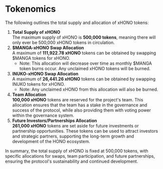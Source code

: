 # Tokenomics

The following outlines the total supply and allocation of xHONO tokens:

1. **Total Supply of xHONO**\
   The maximum supply of xHONO is **500,000 tokens**, meaning there will only ever be 500,000 xHONO tokens in circulation.
2. **$MANGA-xHONO Swap Allocation**\
   A maximum of **111,922.78 xHONO** tokens can be obtained by swapping $MANGA tokens for xHONO.
   * Note: This allocation will decrease over time as monthly $MANGA token burns occur. Any unclaimed xHONO tokens will be burned.
3. **INUKO-xHONO Swap Allocation**\
   A maximum of **26,441.26 xHONO** tokens can be obtained by swapping INUKO tokens for xHONO.
   * Note: Any unclaimed xHONO from this allocation will also be burned.
4. **Team Allocation**\
   **100,000 xHONO** tokens are reserved for the project's team. This allocation ensures that the team has a stake in the governance and success of the protocol, while also providing them with voting power within the governance system.
5. **Future Investors/Partnerships Allocation**\
   **261,000 xHONO** tokens are set aside for future investments or partnership opportunities. These tokens can be used to attract investors and strategic partners, supporting the long-term growth and development of the HONO ecosystem.

In summary, the total supply of xHONO is fixed at 500,000 tokens, with specific allocations for swaps, team participation, and future partnerships, ensuring the protocol's sustainability and continued development.
